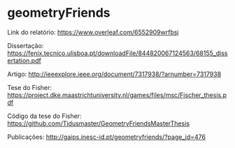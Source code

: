 # geometryFriends

Link do relatório: https://www.overleaf.com/6552909wrfbsj

Dissertação: https://fenix.tecnico.ulisboa.pt/downloadFile/844820067124563/68155_dissertation.pdf

Artigo: http://ieeexplore.ieee.org/document/7317938/?arnumber=7317938

Tese do Fisher: https://project.dke.maastrichtuniversity.nl/games/files/msc/Fischer_thesis.pdf

Código da tese do Fisher: https://github.com/Tidusmaster/GeometryFriendsMasterThesis


Publicações: http://gaips.inesc-id.pt/geometryfriends/?page_id=476
